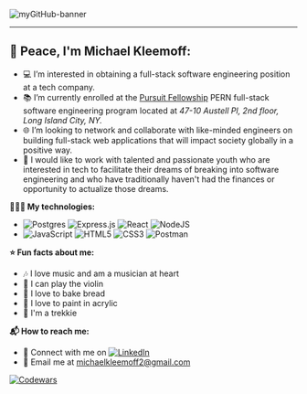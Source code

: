 ![myGitHub-banner](https://thumbs.dreamstime.com/z/web-programming-banner-technology-concept-people-connections-internet-business-mixed-media-219287770.jpg)

___

## 🖖 Peace, I'm Michael Kleemoff:

- 💻 I’m interested in obtaining a full-stack software engineering position at a tech company.
- 📚 I’m currently enrolled at the [Pursuit Fellowship](https://www.pursuit.org/) PERN full-stack software engineering program located at *47-10 Austell Pl, 2nd floor, Long Island City, NY.* 
- 🌐 I’m looking to network and collaborate with like-minded engineers on building full-stack web applications that will impact society globally in a positive way.
- 🎒 I would like to work with talented and passionate youth who are interested in tech to facilitate their dreams of breaking into software engineering and who have traditionally haven't had the finances or opportunity to actualize those dreams.

**👨🏽‍💻 My technologies:**

- ![Postgres](https://img.shields.io/badge/postgres-%23316192.svg?style=for-the-badge&logo=postgresql&logoColor=white) ![Express.js](https://img.shields.io/badge/express.js-%23404d59.svg?style=for-the-badge&logo=express&logoColor=%2361DAFB) ![React](https://img.shields.io/badge/react-%2320232a.svg?style=for-the-badge&logo=react&logoColor=%2361DAFB) ![NodeJS](https://img.shields.io/badge/node.js-6DA55F?style=for-the-badge&logo=node.js&logoColor=white)
- ![JavaScript](https://img.shields.io/badge/javascript-%23323330.svg?style=for-the-badge&logo=javascript&logoColor=%23F7DF1E) ![HTML5](https://img.shields.io/badge/html5-%23E34F26.svg?style=for-the-badge&logo=html5&logoColor=white) ![CSS3](https://img.shields.io/badge/css3-%231572B6.svg?style=for-the-badge&logo=css3&logoColor=white) ![Postman](https://img.shields.io/badge/Postman-FF6C37?style=for-the-badge&logo=postman&logoColor=white)

**⭐️ Fun facts about me:**

- 🎶 I love music and am a musician at heart
- 🎻 I can play the violin
- 🍞 I love to bake bread
- 🎨 I love to paint in acrylic
- 🖖 I'm a trekkie 

**📬 How to reach me:**

- 💼 Connect with me on [![LinkedIn](https://img.shields.io/badge/linkedin-%230077B5.svg?style=for-the-badge&logo=linkedin&logoColor=white)](https://www.linkedin.com/in/michael-kleemoff-jr)
- 📧 Email me at michaelkleemoff2@gmail.com

[![Codewars](https://www.codewars.com/users/MichaelKleemoff/badges/large)](https://www.codewars.com/users/MichaelKleemoff)
